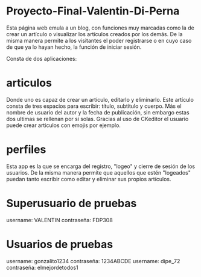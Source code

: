 # Proyecto-Final-Valentin-Di-Perna
Esta página web emula a un blog, con funciones muy marcadas como la de crear un artículo o visualizar los artículos creados por los demás. De la misma manera permite a los visitantes el poder registrarse o en cuyo caso de que ya lo hayan hecho, la función de iniciar sesión.

Consta de dos aplicaciones:
# articulos
Donde uno es capaz de crear un artículo, editarlo y eliminarlo.
Este artículo consta de tres espacios para escribir: título, subtítulo y cuerpo. Más el nombre de usuario del autor y la fecha de publicación, sin embargo estas dos ultimas se rellenan por si solas.
Gracias al uso de CKeditor el usuario puede crear articulos con emojis por ejemplo.

# perfiles
Esta app es la que se encarga del registro, "logeo" y cierre de sesión de los usuarios.
De la misma manera permite que aquellos que estén "logeados" puedan tanto escribir como editar y eliminar sus propios artículos.


# Superusuario de pruebas
username: VALENTIN contraseña: FDP308

# Usuarios de pruebas
username: gonzalito1234 contraseña: 1234ABCDE
username: dipe_72 contraseña: elmejordetodos1
